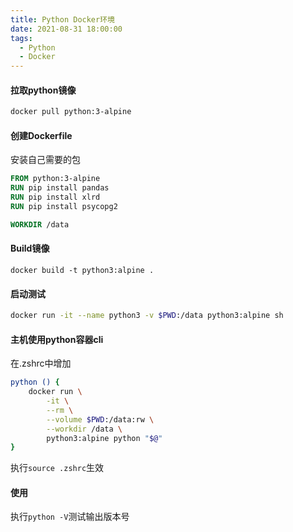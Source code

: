 ```yaml
---
title: Python Docker环境
date: 2021-08-31 18:00:00
tags:
  - Python
  - Docker
---
```


#### 拉取python镜像

```bash
docker pull python:3-alpine
```

#### 创建Dockerfile

安装自己需要的包

```dockerfile
FROM python:3-alpine
RUN pip install pandas
RUN pip install xlrd
RUN pip install psycopg2

WORKDIR /data
```

#### Build镜像

```shell
docker build -t python3:alpine .
```

#### 启动测试

```bash
docker run -it --name python3 -v $PWD:/data python3:alpine sh
```

#### 主机使用python容器cli

在.zshrc中增加

```bash
python () {
    docker run \
        -it \
        --rm \
        --volume $PWD:/data:rw \
        --workdir /data \
        python3:alpine python "$@"
}
```

执行`source .zshrc`生效

#### 使用

执行`python -V`测试输出版本号

